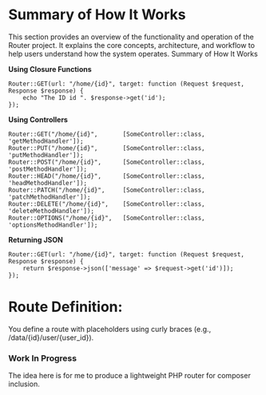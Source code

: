 
# Summary of How It Works

This section provides an overview of the functionality and operation of the Router project. It explains the core concepts, architecture, and workflow to help users understand how the system operates.
Summary of How It Works



**Using Closure Functions**
```
Router::GET(url: "/home/{id}", target: function (Request $request, Response $response) {
    echo "The ID id ". $response->get('id');
});
```

**Using Controllers**
```
Router::GET("/home/{id}",       [SomeController::class, 'getMethodHandler']);
Router::PUT("/home/{id}",       [SomeController::class, 'putMethodHandler']);
Router::POST("/home/{id}",      [SomeController::class, 'postMethodHandler']);
Router::HEAD("/home/{id}",      [SomeController::class, 'headMethodHandler']);
Router::PATCH("/home/{id}",     [SomeController::class, 'patchMethodHandler']);
Router::DELETE("/home/{id}",    [SomeController::class, 'deleteMethodHandler']);
Router::OPTIONS("/home/{id}",   [SomeController::class, 'optionsMethodHandler']);
```

**Returning JSON**
```
Router::GET(url: "/home/{id}", target: function (Request $request, Response $response) {
    return $response->json(['message' => $request->get('id')]);
});

```

# Route Definition:

You define a route with placeholders using curly braces (e.g., /data/{id}/user/{user_id}).

### Work In Progress

The idea here is for me to produce a lightweight PHP router for composer inclusion.
